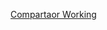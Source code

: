[Compartaor Working](https://stackoverflow.com/questions/26107921/what-determines-ascending-or-descending-order-in-comparator-comparable-collect)
